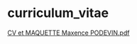 # curriculum_vitae
[CV et MAQUETTE Maxence PODEVIN.pdf](https://github.com/Max62200/curriculum_vitae/files/7274070/Copie.de.Maxence.PODEVIN.pdf)
